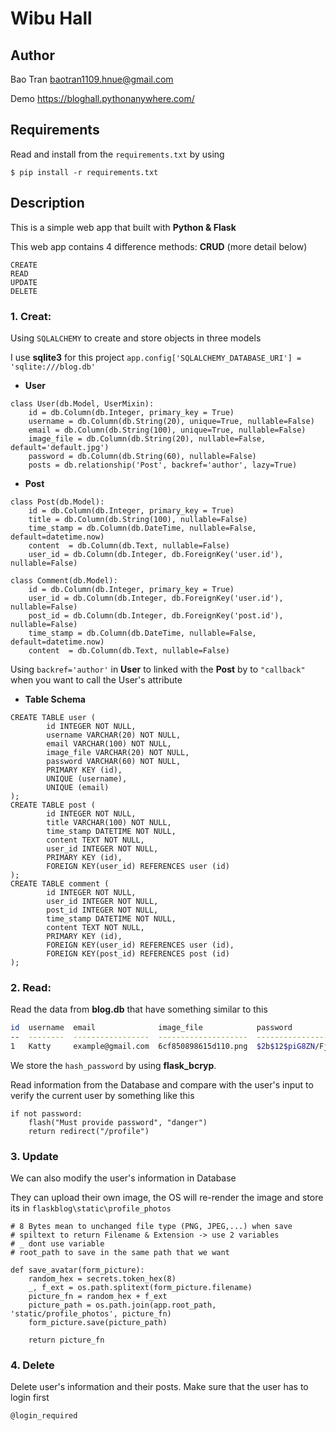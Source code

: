 # Wibu Hall

## Author
Bao Tran <baotran1109.hnue@gmail.com>

Demo https://bloghall.pythonanywhere.com/
## Requirements
Read and install from the `requirements.txt` by using
```
$ pip install -r requirements.txt
```
## Description
This is a simple web app that built with **Python & Flask**

This web app contains 4 difference methods: **CRUD** (more detail below)
```
CREATE
READ
UPDATE
DELETE
```
### 1. Creat:
Using `SQLALCHEMY` to create and store objects in three models 


I use **sqlite3** for this project `app.config['SQLALCHEMY_DATABASE_URI'] = 'sqlite:///blog.db'`
- **User**
```
class User(db.Model, UserMixin):
    id = db.Column(db.Integer, primary_key = True)
    username = db.Column(db.String(20), unique=True, nullable=False)
    email = db.Column(db.String(100), unique=True, nullable=False)
    image_file = db.Column(db.String(20), nullable=False, default='default.jpg')
    password = db.Column(db.String(60), nullable=False)
    posts = db.relationship('Post', backref='author', lazy=True)
``` 
- **Post**
```
class Post(db.Model):
    id = db.Column(db.Integer, primary_key = True)
    title = db.Column(db.String(100), nullable=False)
    time_stamp = db.Column(db.DateTime, nullable=False, default=datetime.now)
    content  = db.Column(db.Text, nullable=False)
    user_id = db.Column(db.Integer, db.ForeignKey('user.id'), nullable=False)
```
```
class Comment(db.Model):
    id = db.Column(db.Integer, primary_key = True)
    user_id = db.Column(db.Integer, db.ForeignKey('user.id'), nullable=False)
    post_id = db.Column(db.Integer, db.ForeignKey('post.id'), nullable=False)
    time_stamp = db.Column(db.DateTime, nullable=False, default=datetime.now)
    content  = db.Column(db.Text, nullable=False)
```
Using `backref='author'` in **User** to linked with the **Post** by to `"callback"` when you want to call the User's attribute
- **Table Schema**
```
CREATE TABLE user (
        id INTEGER NOT NULL, 
        username VARCHAR(20) NOT NULL,   
        email VARCHAR(100) NOT NULL,     
        image_file VARCHAR(20) NOT NULL, 
        password VARCHAR(60) NOT NULL,   
        PRIMARY KEY (id), 
        UNIQUE (username), 
        UNIQUE (email)
);
CREATE TABLE post (
        id INTEGER NOT NULL,
        title VARCHAR(100) NOT NULL,
        time_stamp DATETIME NOT NULL,
        content TEXT NOT NULL,
        user_id INTEGER NOT NULL,
        PRIMARY KEY (id),
        FOREIGN KEY(user_id) REFERENCES user (id)
);
CREATE TABLE comment (
        id INTEGER NOT NULL,
        user_id INTEGER NOT NULL,
        post_id INTEGER NOT NULL,
        time_stamp DATETIME NOT NULL,
        content TEXT NOT NULL,
        PRIMARY KEY (id),
        FOREIGN KEY(user_id) REFERENCES user (id),
        FOREIGN KEY(post_id) REFERENCES post (id)
);
```
### 2. Read:
Read the data from **blog.db** that have something similar to this
```sh
id  username  email              image_file            password
--  --------  -----------------  --------------------  ------------------------------------------------------------
1   Katty     example@gmail.com  6cf850898615d110.png  $2b$12$piG8ZN/FjYQ8yIRVK.xVgOuTa7AyRqTvXsBtLmZx7sXaPFjASn0gi
```
We store the `hash_password` by using **flask_bcryp**.

Read information from the Database and compare with the user's input to verify the current user by something like this
```
if not password:
    flash("Must provide password", "danger")
    return redirect("/profile")
``` 
### 3. Update
We can also modify the user's information in Database

They can upload their own image, the OS will re-render the image and store its in `flaskblog\static\profile_photos`
```
# 8 Bytes mean to unchanged file type (PNG, JPEG,...) when save
# spiltext to return Filename & Extension -> use 2 variables
# _ dont use variable
# root_path to save in the same path that we want

def save_avatar(form_picture):
    random_hex = secrets.token_hex(8)
    _, f_ext = os.path.splitext(form_picture.filename)
    picture_fn = random_hex + f_ext
    picture_path = os.path.join(app.root_path, 'static/profile_photos', picture_fn)
    form_picture.save(picture_path)

    return picture_fn
```
### 4. Delete
Delete user's information and their posts. Make sure that the user has to login first
```
@login_required
```
